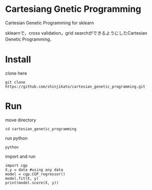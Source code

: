# Cartesiang Gnetic Programming
Cartesian Genetic Programming for sklearn

sklearnで，cross validation，grid searchができるようにしたCartesian Genetic Programming．

# Install
clone here
```
git clone https://github.com/shinjikato/cartesian_genetic_programming.git
```

# Run
move directory
```
cd cartesian_genetic_programming
```

run python
```
python
```

import and run
```
import cgp
X,y = data #using any data
model = cgp.CGP_regressor()
model.fit(X, y)
print(model.score(X, y))
```
